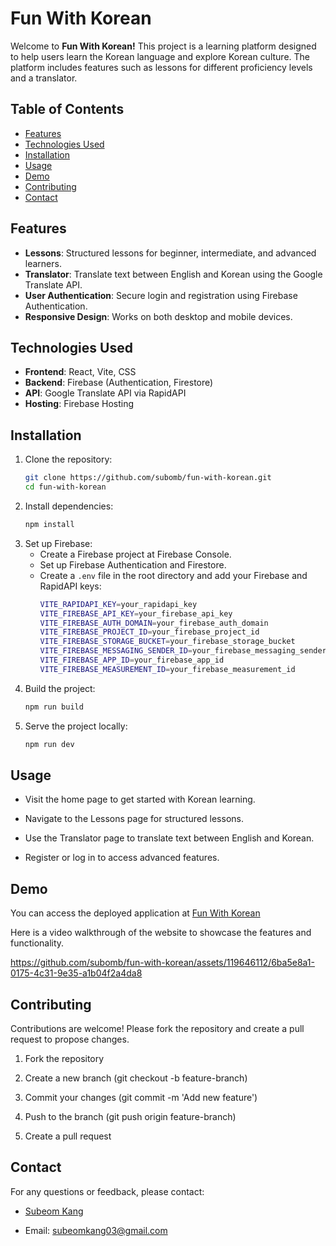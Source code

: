 # Fun With Korean

Welcome to **Fun With Korean!** This project is a learning platform designed to help users learn the Korean language and explore Korean culture. The platform includes features such as lessons for different proficiency levels and a translator.

## Table of Contents
- [Features](#features)
- [Technologies Used](#technologies-used)
- [Installation](#installation)
- [Usage](#usage)
- [Demo](#demo)
- [Contributing](#contributing)
- [Contact](#contact)

## Features

- **Lessons**: Structured lessons for beginner, intermediate, and advanced learners.
- **Translator**: Translate text between English and Korean using the Google Translate API.
- **User Authentication**: Secure login and registration using Firebase Authentication.
- **Responsive Design**: Works on both desktop and mobile devices.

## Technologies Used

- **Frontend**: React, Vite, CSS
- **Backend**: Firebase (Authentication, Firestore)
- **API**: Google Translate API via RapidAPI
- **Hosting**: Firebase Hosting

## Installation

1. Clone the repository:
   ```bash
   git clone https://github.com/subomb/fun-with-korean.git
   cd fun-with-korean
2. Install dependencies:
   ```bash
   npm install
3. Set up Firebase:
   - Create a Firebase project at Firebase Console.
   - Set up Firebase Authentication and Firestore.
   - Create a `.env` file in the root directory and add your Firebase and RapidAPI keys:
      ```bash
      VITE_RAPIDAPI_KEY=your_rapidapi_key
      VITE_FIREBASE_API_KEY=your_firebase_api_key
      VITE_FIREBASE_AUTH_DOMAIN=your_firebase_auth_domain
      VITE_FIREBASE_PROJECT_ID=your_firebase_project_id
      VITE_FIREBASE_STORAGE_BUCKET=your_firebase_storage_bucket
      VITE_FIREBASE_MESSAGING_SENDER_ID=your_firebase_messaging_sender_id
      VITE_FIREBASE_APP_ID=your_firebase_app_id
      VITE_FIREBASE_MEASUREMENT_ID=your_firebase_measurement_id
4. Build the project:
   ```bash
   npm run build
5. Serve the project locally:
   ```bash
   npm run dev
   
Usage
-----

*   Visit the home page to get started with Korean learning.
    
*   Navigate to the Lessons page for structured lessons.
    
*   Use the Translator page to translate text between English and Korean.
    
*   Register or log in to access advanced features.

Demo
--------------------
You can access the deployed application at [Fun With Korean](https://fun-with-korean.web.app)

Here is a video walkthrough of the website to showcase the features and functionality. 

https://github.com/subomb/fun-with-korean/assets/119646112/6ba5e8a1-0175-4c31-9e35-a1b04f2a4da8

Contributing
------------

Contributions are welcome! Please fork the repository and create a pull request to propose changes.

1.  Fork the repository
    
2.  Create a new branch (git checkout -b feature-branch)
    
3.  Commit your changes (git commit -m 'Add new feature')
    
4.  Push to the branch (git push origin feature-branch)
    
5.  Create a pull request

Contact
-------

For any questions or feedback, please contact:

*   [Subeom Kang](https://github.com/subomb)
    
*   Email: subeomkang03@gmail.com

